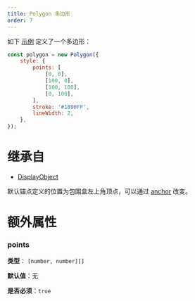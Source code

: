 ```yaml
---
title: Polygon 多边形
order: 7
---
```


如下 [示例](/zh/examples/shape#polygon) 定义了一个多边形：

```javascript
const polygon = new Polygon({
    style: {
        points: [
            [0, 0],
            [100, 0],
            [100, 100],
            [0, 100],
        ],
        stroke: '#1890FF',
        lineWidth: 2,
    },
});
```

# 继承自

-   [DisplayObject](/zh/docs/api/basic/display-object)

默认锚点定义的位置为包围盒左上角顶点，可以通过 [anchor](/zh/docs/api/display-object#anchor) 改变。

# 额外属性

### points

**类型**： `[number, number][]`

**默认值**：无

**是否必须**：`true`
